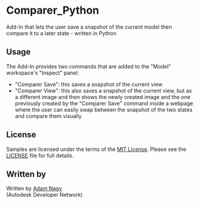 # Comparer_Python
Add-In that lets the user save a snapshot of the current model then compare it to a later state - written in Python

## Usage
The Add-In provides two commands that are added to the "Model" workspace's "Inspect" panel:
- "Comparer Save": this saves a snapshot of the current view
- "Comparer View": this also saves a snapshot of the current view, but as a different image and then shows the newly created image and the one previously created by the "Comparer Save" command inside a webpage where the user can easily swap between the snapshot of the two states and compare them visually
 
## License
Samples are licensed under the terms of the [MIT License](http://opensource.org/licenses/MIT). Please see the [LICENSE](LICENSE) file for full details.

## Written by 
Written by [Adam Nagy](http://adndevblog.typepad.com/manufacturing/adam-nagy.html)  <br />
(Autodesk Developer Network)
 

